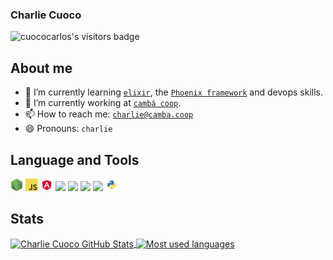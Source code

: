 ### Charlie Cuoco

<!--
**cuococarlos/cuococarlos** is a ✨ _special_ ✨ repository because its `README.md` (this file) appears on your GitHub profile.

Here are some ideas to get you started:

- 🔭 I’m currently working on ...
- 🌱 I’m currently learning ...
- 👯 I’m looking to collaborate on ...
- 🤔 I’m looking for help with ...
- 💬 Ask me about ...
- 📫 How to reach me: ...
- 😄 Pronouns: ...
- ⚡ Fun fact: ...
-->
<p align="left">
  <img alt="cuococarlos's visitors badge"
    src="https://visitor-badge.laobi.icu/badge?page_id=cuococarlos"
  />
<p>

## About me

- 🌱 I’m currently learning [`elixir`](https://elixir-lang.org/), the [`Phoenix framework`](phoenixframework.org/) and devops skills.
- 🏢 I’m currently working at [`cambá coop`](https://camba.coop/).
- 📫 How to reach me: [`charlie@camba.coop`](mailto:charlie@camba.coop)
- 😄 Pronouns: `charlie`

## Language and Tools

<code><img height="20" src="https://raw.githubusercontent.com/github/explore/80688e429a7d4ef2fca1e82350fe8e3517d3494d/topics/nodejs/nodejs.png"></code>
<code><img height="20" src="https://raw.githubusercontent.com/github/explore/80688e429a7d4ef2fca1e82350fe8e3517d3494d/topics/javascript/javascript.png"></code>
<code><img height="20" src="https://raw.githubusercontent.com/github/explore/80688e429a7d4ef2fca1e82350fe8e3517d3494d/topics/angular/angular.png"></code>
<code><img height="20" src="https://camo.githubusercontent.com/c8f91d18976e27123643a926a2588b8d931a0292fd0b6532c3155379e8591629/68747470733a2f2f7675656a732e6f72672f696d616765732f6c6f676f2e706e67"></code>
<code><img height="20" src="https://avatars.githubusercontent.com/u/153393?s=200&v=4"></code>
<code><img height="20" src="https://avatars.githubusercontent.com/u/1481354?s=200&v=4"></code>
<code><img height="20" src="https://avatars.githubusercontent.com/u/6510388?s=200&v=4"></code>
<code><img height="20" src="https://raw.githubusercontent.com/github/explore/80688e429a7d4ef2fca1e82350fe8e3517d3494d/topics/python/python.png"></code>

## Stats

<p align="left">
  <a href="https://github.com/cuococarlos">
    <img align="center" alt="Charlie Cuoco GitHub Stats"
      height="180px"
      src="https://github-readme-stats.vercel.app/api?username=cuococarlos&show_icons=true&line_height=27&count_private=true&theme=prussian&hide_border=true&include_all_commits=true&title_color=d8dee9&icon_color=bf91f3&text_color=d8dee9&bg_color=45,000000,172f45"
    />
  </a>
  <a href="https://github.com/cuococarlos">
    <img align="center" alt="Most used languages"
      height="180px"
      src="https://github-readme-stats.vercel.app/api/top-langs/?username=cuococarlos&langs_count=30&hide=xtend,scss&layout=compact&hide_border=true&title_color=d8dee9&icon_color=bf91f3&text_color=d8dee9&bg_color=45,172f45,172f45,122536,122536,122536,081119"
    />
  </a>
<p>
